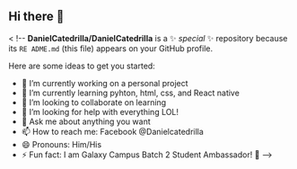 ## Hi there 👋

<  !--
**DanielCatedrilla/DanielCatedrilla** is a ✨ _special_ ✨ repository because its `RE ADME.md` (this file) appears on your GitHub profile.

Here are some ideas to get you started:

- 🔭 I’m currently working on a personal project 
- 🌱 I’m currently learning pyhton, html, css, and React native 
- 👯 I’m looking to collaborate on learning 
- 🤔 I’m looking for help with everything LOL! 
- 💬 Ask me about anything you want 
- 📫 How to reach me: Facebook @Danielcatedrilla
- 😄 Pronouns: Him/His 
- ⚡ Fun fact: I am Galaxy Campus Batch 2 Student Ambassador! 🚀
-->
